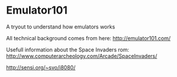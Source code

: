 # Emulator101
A tryout to understand how emulators works

All technical background comes from here: http://emulator101.com/

Usefull information about the Space Invaders rom: http://www.computerarcheology.com/Arcade/SpaceInvaders/

http://sensi.org/~svo/i8080/
